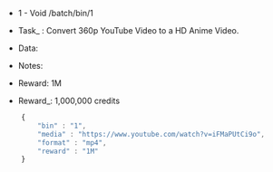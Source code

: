 - 1 - Void /batch/bin/1

- Task_ : Convert 360p YouTube Video to a HD Anime Video.

- Data:


- Notes:

- Reward: 1M
- Reward_: 1,000,000 credits


```javascript
	{
		"bin" : "1",
		"media" : "https://www.youtube.com/watch?v=iFMaPUtCi9o",
		"format" : "mp4",
		"reward" : "1M"
	}

```